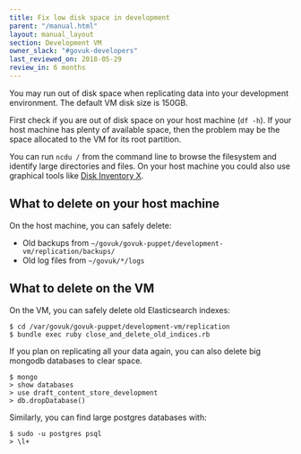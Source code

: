 ```yaml
---
title: Fix low disk space in development
parent: "/manual.html"
layout: manual_layout
section: Development VM
owner_slack: "#govuk-developers"
last_reviewed_on: 2018-05-29
review_in: 6 months
---
```


You may run out of disk space when replicating data into your development
environment. The default VM disk size is 150GB.

First check if you are out of disk space on your host machine (`df -h`).
If your host machine has plenty of available space, then the problem may be
the space allocated to the VM for its root partition.

You can run `ncdu /` from the command line to browse the filesystem and
identify large directories and files. On your host machine you could also use
graphical tools like [Disk Inventory X](http://www.derlien.com/).

## What to delete on your host machine

On the host machine, you can safely delete:

- Old backups from `~/govuk/govuk-puppet/development-vm/replication/backups/`
- Old log files from `~/govuk/*/logs`

## What to delete on the VM

On the VM, you can safely delete old Elasticsearch indexes:

```shell
$ cd /var/govuk/govuk-puppet/development-vm/replication
$ bundle exec ruby close_and_delete_old_indices.rb
```

If you plan on replicating all your data again, you can also delete big mongodb
databases to clear space.

```shell
$ mongo
> show databases
> use draft_content_store_development
> db.dropDatabase()
```

Similarly, you can find large postgres databases with:

```shell
$ sudo -u postgres psql
> \l+
```
